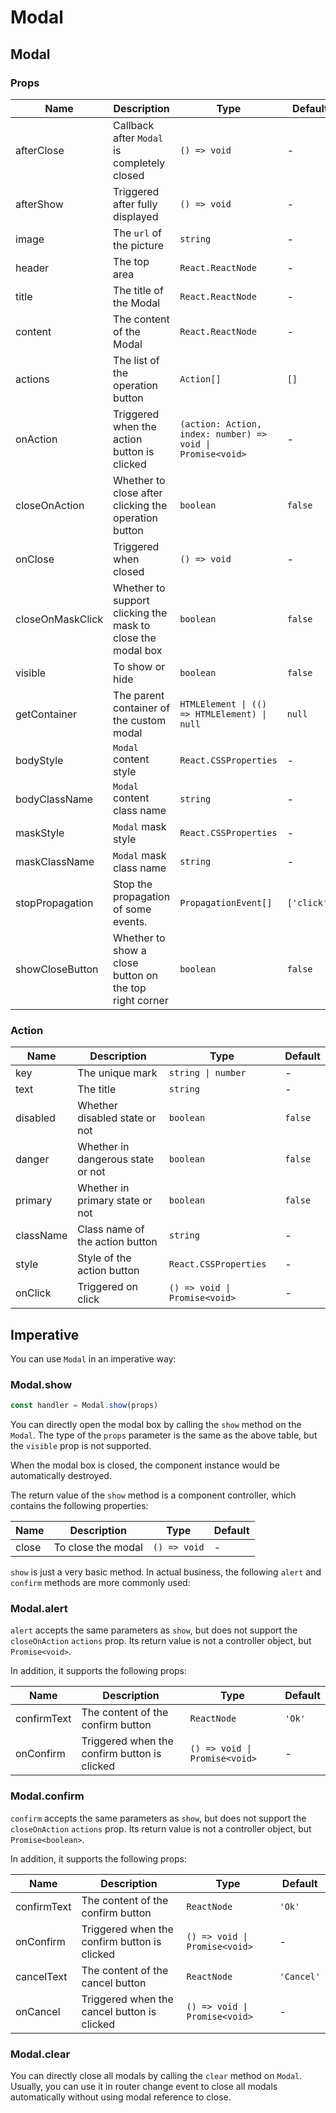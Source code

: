 # Modal

<code src="./demos/demo1.tsx"></code>

## Modal

### Props

| Name             | Description                                                 | Type                                                       | Default     |
| ---------------- | ----------------------------------------------------------- | ---------------------------------------------------------- | ----------- |
| afterClose       | Callback after `Modal` is completely closed                 | `() => void`                                               | -           |
| afterShow        | Triggered after fully displayed                             | `() => void`                                               | -           |
| image            | The `url` of the picture                                    | `string`                                                   | -           |
| header           | The top area                                                | `React.ReactNode`                                          | -           |
| title            | The title of the Modal                                      | `React.ReactNode`                                          | -           |
| content          | The content of the Modal                                    | `React.ReactNode`                                          | -           |
| actions          | The list of the operation button                            | `Action[]`                                                 | `[]`        |
| onAction         | Triggered when the action button is clicked                 | `(action: Action, index: number) => void \| Promise<void>` | -           |
| closeOnAction    | Whether to close after clicking the operation button        | `boolean`                                                  | `false`     |
| onClose          | Triggered when closed                                       | `() => void`                                               | -           |
| closeOnMaskClick | Whether to support clicking the mask to close the modal box | `boolean`                                                  | `false`     |
| visible          | To show or hide                                             | `boolean`                                                  | `false`     |
| getContainer     | The parent container of the custom modal                    | `HTMLElement \| (() => HTMLElement) \| null`               | `null`      |
| bodyStyle        | `Modal` content style                                       | `React.CSSProperties`                                      | -           |
| bodyClassName    | `Modal` content class name                                  | `string`                                                   | -           |
| maskStyle        | `Modal` mask style                                          | `React.CSSProperties`                                      | -           |
| maskClassName    | `Modal` mask class name                                     | `string`                                                   | -           |
| stopPropagation  | Stop the propagation of some events.                        | `PropagationEvent[]`                                       | `['click']` |
| showCloseButton  | Whether to show a close button on the top right corner      | `boolean`                                                  | `false`     |

### Action

| Name      | Description                       | Type                          | Default |
| --------- | --------------------------------- | ----------------------------- | ------- |
| key       | The unique mark                   | `string \| number`            | -       |
| text      | The title                         | `string`                      | -       |
| disabled  | Whether disabled state or not     | `boolean`                     | `false` |
| danger    | Whether in dangerous state or not | `boolean`                     | `false` |
| primary   | Whether in primary state or not   | `boolean`                     | `false` |
| className | Class name of the action button   | `string`                      | -       |
| style     | Style of the action button        | `React.CSSProperties`         | -       |
| onClick   | Triggered on click                | `() => void \| Promise<void>` | -       |

## Imperative

You can use `Modal` in an imperative way:

### Modal.show

```ts | pure
const handler = Modal.show(props)
```

You can directly open the modal box by calling the `show` method on the `Modal`. The type of the `props` parameter is the same as the above table, but the `visible` prop is not supported.

When the modal box is closed, the component instance would be automatically destroyed.

The return value of the `show` method is a component controller, which contains the following properties:

| Name  | Description        | Type         | Default |
| ----- | ------------------ | ------------ | ------- |
| close | To close the modal | `() => void` | -       |

`show` is just a very basic method. In actual business, the following `alert` and `confirm` methods are more commonly used:

### Modal.alert

`alert` accepts the same parameters as `show`, but does not support the `closeOnAction` `actions` prop. Its return value is not a controller object, but `Promise<void>`.

In addition, it supports the following props:

| Name        | Description                                  | Type                          | Default |
| ----------- | -------------------------------------------- | ----------------------------- | ------- |
| confirmText | The content of the confirm button            | `ReactNode`                   | `'Ok'`  |
| onConfirm   | Triggered when the confirm button is clicked | `() => void \| Promise<void>` | -       |

### Modal.confirm

`confirm` accepts the same parameters as `show`, but does not support the `closeOnAction` `actions` prop. Its return value is not a controller object, but `Promise<boolean>`.

In addition, it supports the following props:

| Name        | Description                                  | Type                          | Default    |
| ----------- | -------------------------------------------- | ----------------------------- | ---------- |
| confirmText | The content of the confirm button            | `ReactNode`                   | `'Ok'`     |
| onConfirm   | Triggered when the confirm button is clicked | `() => void \| Promise<void>` | -          |
| cancelText  | The content of the cancel button             | `ReactNode`                   | `'Cancel'` |
| onCancel    | Triggered when the cancel button is clicked  | `() => void \| Promise<void>` | -          |

### Modal.clear

You can directly close all modals by calling the `clear` method on `Modal`. Usually, you can use it in router change event to close all modals automatically without using modal reference to close.
